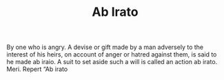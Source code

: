 ---
title: Ab Irato
letter: A
permalink: "/definitions/ab-irato.html"
body: By one who is angry. A devise or gift made by a man adversely to the interest
  of his heirs, on account of anger or hatred against them, is said to he made ab
  iraio. A suit to set aside such a will is called an action ab irato. Meri. Repert
  “Ab irato
published_at: '2018-07-07'
source: Black's Law Dictionary
layout: post
---